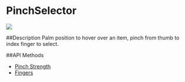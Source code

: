 PinchSelector
=====

<img src="https://leapmotion-leapdev-production.s3.amazonaws.com/uploads/library/thumbnail_image/unity-pinch.png">

##Description
Palm position to hover over an item, pinch from thumb to index finger to select.

##API Methods
* [Pinch Strength](https://developer.leapmotion.com/documentation/skeletal/csharp/api/Leap.Hand.html#pinchStrength)
* [Fingers](https://developer.leapmotion.com/documentation/skeletal/csharp/api/Leap.Finger.html)
